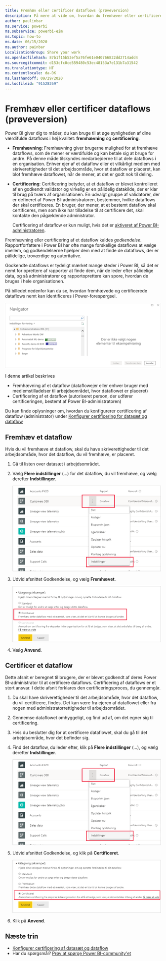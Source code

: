 ```yaml
---
title: Fremhæv eller certificer dataflows (prøveversion)
description: Få mere at vide om, hvordan du fremhæver eller certificerer dataflows
author: paulinbar
ms.service: powerbi
ms.subservice: powerbi-eim
ms.topic: how-to
ms.date: 06/15/2020
ms.author: painbar
LocalizationGroup: Share your work
ms.openlocfilehash: 87b1f15b53ef5a76fe61e040766822dd2714add4
ms.sourcegitcommit: d153cfc0ce559480c53ec48153a7e131b7a31542
ms.translationtype: HT
ms.contentlocale: da-DK
ms.lasthandoff: 09/29/2020
ms.locfileid: "91528269"
---
```

# <a name="promote-or-certify-dataflows-preview"></a>Fremhæv eller certificer dataflows (prøveversion)

Power BI giver dig to måder, du kan bruge til at øge synligheden af dine værdifulde dataflows i høj kvalitet: **fremhævning** og **certificering**.

* **Fremhævning**: Fremhævning giver brugerne mulighed for at fremhæve dataflows, som de mener er værdifulde og kan betale sig at bruge for andre. På denne måde tilskyndes medarbejderne til at dele dataflows i en organisation. Enhver ejer af et dataflow eller et vilkårligt medlem med skriverettigheder til det arbejdsområde, hvor et dataflow er placeret, kan blot fremhæve dataflowet, når de mener, at det er godt nok til deling.

* **Certificering**: Certificering betyder, at et dataflow er blevet kontrolleret af en godkendt validator og virkelig er en pålidelig datakilde, der er klar til brug på tværs af organisationen. En udvalgt gruppe af validatorer, der er defineret af Power BI-administratoren, bestemmer, hvilke dataflows der skal certificeres. En bruger, der mener, at et bestemt dataflow skal certificeres, men som ikke har tilladelse til at certificere det, skal kontakte den pågældende administrator.

  Certificering af dataflow er kun muligt, hvis det er [aktiveret af Power BI-administratoren](../admin/service-admin-setup-certification.md).

Fremhævning eller certificering af et dataflow kaldes *godkendelse*. Rapportforfattere i Power BI har ofte mange forskellige dataflows at vælge imellem, og godkendelserne hjælper dem med at finde de dataflows, der er pålidelige, troværdige og autoritative.

Godkendte dataflows er tydeligt mærket mange steder i Power BI, så det er nemt for oprettere af rapporter at finde dem, når de leder efter pålidelige data, og så administratorer og rapportoprettere kan spore, hvordan de bruges i hele organisationen.

På billedet nedenfor kan du se, hvordan fremhævede og certificerede dataflows nemt kan identificeres i Power-forespørgsel.

![Godkendte dataflows fremhævet i Power-forespørgsel](media/service-dataflows-promote-certify/powerbi-dataflow-endorsement-power-query.png)

I denne artikel beskrives
* Fremhævning af et dataflow (dataflowejer eller enhver bruger med medlemstilladelser til arbejdsområdet, hvor dataflowet er placeret)
* Certificering af et dataflow (autoriseret person, der udfører certificeringen, bestemt af Power BI-administratoren)

Du kan finde oplysninger om, hvordan du konfigurerer certificering af dataflow (administrator) under [Konfigurer certificering for datasæt og dataflow](../admin/service-admin-setup-certification.md)


## <a name="promote-a-dataflow"></a>Fremhæv et dataflow

Hvis du vil fremhæve et dataflow, skal du have skriverettigheder til det arbejdsområde, hvor det dataflow, du vil fremhæve, er placeret.

1. Gå til listen over datasæt i arbejdsområdet.
 
1. Vælg **Flere indstillinger** (...) for det dataflow, du vil fremhæve, og vælg derefter **Indstillinger**.

    ![Vælg ellipsen ud for dataflowet.](media/service-dataflows-promote-certify/power-bi-dataflow-settings.png)

1. Udvid afsnittet Godkendelse, og vælg **Fremhævet**.

    ![Vælg Fremhævet og Anvend](media/service-dataflows-promote-certify/power-bi-dataflow-promoted-endorsement.png)

1. Vælg **Anvend**.

## <a name="certify-a-dataflow"></a>Certificer et dataflow

Dette afsnit er beregnet til brugere, der er blevet godkendt af deres Power BI-administrator til at certificere dataflows. Certificering af dataflows er et stort ansvar. I dette afsnit forklares den certificeringsproces, du gennemgår.

1. Du skal have skriverettigheder til det arbejdsområde, hvor det dataflow, du vil certificere, findes. Det kan være fra ejeren af dataflowet eller fra nogen med administratorrettigheder til arbejdsområdet. 

1. Gennemse dataflowet omhyggeligt, og find ud af, om det egner sig til certificering.

1. Hvis du beslutter dig for at certificere dataflowet, skal du gå til det arbejdsområde, hvor det befinder sig.
 
1. Find det dataflow, du leder efter, klik på **Flere indstillinger** (...), og vælg derefter **Indstillinger**.

    ![Vælg ellipsen ud for datasættet eller dataflowet](media/service-dataflows-promote-certify/power-bi-dataflow-settings.png)

1. Udvid afsnittet Godkendelse, og klik på **Certificeret**. 

    ![Klik på linket Få mere at vide](media/service-dataflows-promote-certify/service-certify-datasets-dataflows.png)

2. Klik på **Anvend**.

## <a name="next-steps"></a>Næste trin

* [Konfigurer certificering af datasæt og dataflow](../admin/service-admin-setup-certification.md)
* Har du spørgsmål? [Prøv at spørge Power BI-community'et](https://community.powerbi.com/)